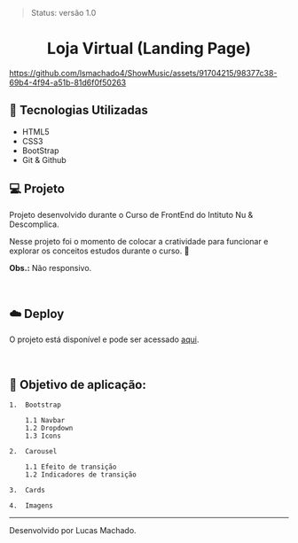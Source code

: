 >Status: versão 1.0 

<h1 align='center'> Loja Virtual (Landing Page) </h1>

https://github.com/lsmachado4/ShowMusic/assets/91704215/98377c38-69b4-4f94-a51b-81d6f0f50263




## 🚀 Tecnologias Utilizadas

- HTML5
- CSS3
- BootStrap
- Git & Github

## 💻 Projeto

Projeto desenvolvido durante o Curso de FrontEnd do Intituto Nu & Descomplica.

Nesse projeto foi o momento de colocar a cratividade para funcionar e explorar os conceitos estudos durante o curso. 💜 

**Obs.:** Não responsivo.

<br>

## ☁️ Deploy
O projeto está disponível e pode ser acessado [aqui](https://lsmachado4.github.io/ShowMusic/).

<br>



## 📖 Objetivo de aplicação:



    1.  Bootstrap 

        1.1 Navbar
        1.2 Dropdown
        1.3 Icons

    2.  Carousel 

        1.1 Efeito de transição 
        1.2 Indicadores de transição

    3.  Cards

    4.  Imagens


---

Desenvolvido por Lucas Machado.
